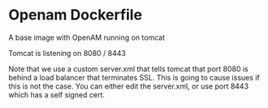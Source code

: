 # Openam Dockerfile


A base image with OpenAM running on tomcat 

Tomcat is listening on 8080 / 8443

Note that we use a custom server.xml that tells tomcat that port 8080 is behind a load balancer that terminates SSL.
This is going to cause issues if this is not the case.  You can either edit the server.xml, or 
use port 8443 which has a self signed cert. 



